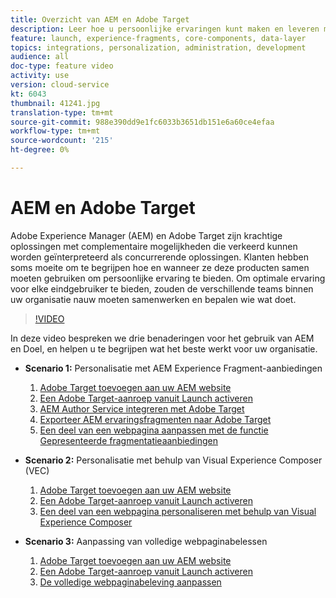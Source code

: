 ```yaml
---
title: Overzicht van AEM en Adobe Target
description: Leer hoe u persoonlijke ervaringen kunt maken en leveren met Adobe Experience Manager als Cloud Service en Adobe Target.
feature: launch, experience-fragments, core-components, data-layer
topics: integrations, personalization, administration, development
audience: all
doc-type: feature video
activity: use
version: cloud-service
kt: 6043
thumbnail: 41241.jpg
translation-type: tm+mt
source-git-commit: 988e390dd9e1fc6033b3651db151e6a60ce4efaa
workflow-type: tm+mt
source-wordcount: '215'
ht-degree: 0%

---
```



# AEM en Adobe Target

Adobe Experience Manager (AEM) en Adobe Target zijn krachtige oplossingen met complementaire mogelijkheden die verkeerd kunnen worden geïnterpreteerd als concurrerende oplossingen. Klanten hebben soms moeite om te begrijpen hoe en wanneer ze deze producten samen moeten gebruiken om persoonlijke ervaring te bieden. Om optimale ervaring voor elke eindgebruiker te bieden, zouden de verschillende teams binnen uw organisatie nauw moeten samenwerken en bepalen wie wat doet.

>[!VIDEO](https://video.tv.adobe.com/v/41241?quality=12&learn=on)

In deze video bespreken we drie benaderingen voor het gebruik van AEM en Doel, en helpen u te begrijpen wat het beste werkt voor uw organisatie.

* __Scenario 1:__ Personalisatie met AEM Experience Fragment-aanbiedingen

   1. [Adobe Target toevoegen aan uw AEM website](./add-target-launch-extension.md)
   1. [Een Adobe Target-aanroep vanuit Launch activeren](./load-and-fire-target.md)
   1. [AEM Author Service integreren met Adobe Target](./setup-aem-target-cloud-service.md)
   1. [Exporteer AEM ervaringsfragmenten naar Adobe Target](./export-experience-fragment-target.md)
   1. [Een deel van een webpagina aanpassen met de functie Gepresenteerde fragmentatieaanbiedingen](./create-target-activity.md)

* __Scenario 2:__ Personalisatie met behulp van Visual Experience Composer (VEC)

   1. [Adobe Target toevoegen aan uw AEM website](./add-target-launch-extension.md)
   1. [Een Adobe Target-aanroep vanuit Launch activeren](./load-and-fire-target.md)
   1. [Een deel van een webpagina personaliseren met behulp van Visual Experience Composer](./personalization-using-vec.md)

* __Scenario 3:__ Aanpassing van volledige webpaginabelessen

   1. [Adobe Target toevoegen aan uw AEM website](./add-target-launch-extension.md)
   1. [Een Adobe Target-aanroep vanuit Launch activeren](./load-and-fire-target.md)
   1. [De volledige webpaginabeleving aanpassen](./personalization-web-page.md)


